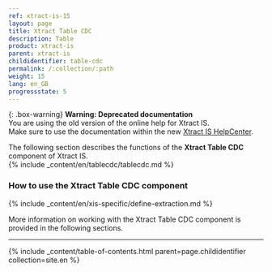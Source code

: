 ```yaml
---
ref: xtract-is-15
layout: page
title: Xtract Table CDC
description: Table
product: xtract-is
parent: xtract-is
childidentifier: table-cdc
permalink: /:collection/:path
weight: 15
lang: en_GB
progressstate: 5
---
```


{: .box-warning}
**Warning: Deprecated documentation** <br>
You are using the old version of the online help for Xtract IS.<br>
Make sure to use the documentation within the new [Xtract IS HelpCenter](https://helpcenter.theobald-software.com/xtract-is/documentation/introduction/).


The following section describes the functions of the **Xtract Table CDC** component of Xtract IS. <br>
{% include _content/en/tablecdc/tablecdc.md %}

### How to use the Xtract Table CDC component
{% include _content/en/xis-specific/define-extraction.md %}

More information on working with the Xtract Table CDC component is provided in the following sections.

---

{% include _content/table-of-contents.html parent=page.childidentifier collection=site.en %}